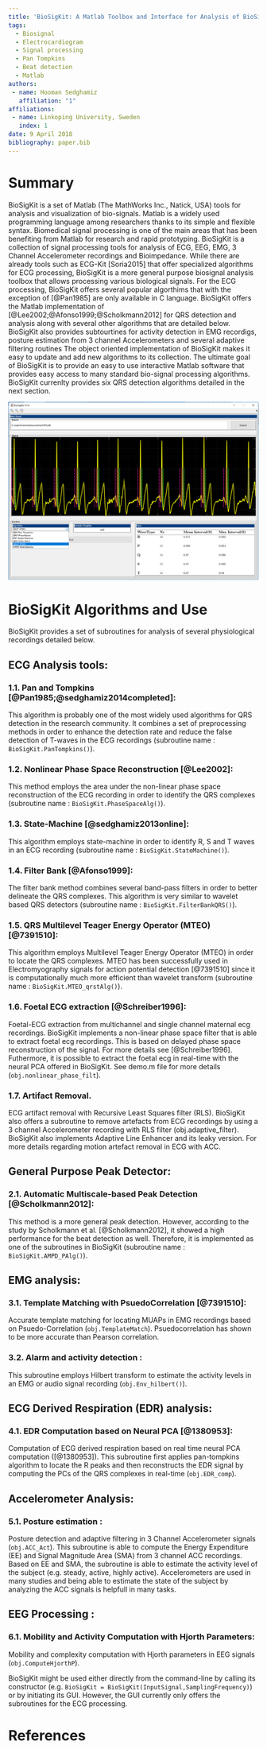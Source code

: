 ```yaml
---
title: 'BioSigKit: A Matlab Toolbox and Interface for Analysis of BioSignals'
tags:
  - Biosignal
  - Electrocardiogram
  - Signal processing
  - Pan Tompkins
  - Beat detection
  - Matlab
authors:
 - name: Hooman Sedghamiz
   affiliation: "1"
affiliations:
 - name: Linkoping University, Sweden
   index: 1
date: 9 April 2018
bibliography: paper.bib
---
```


# Summary
BioSigKit is a set of Matlab (The MathWorks Inc., Natick, USA) tools for analysis and visualization of bio-signals. Matlab is a widely used programming language among researchers thanks to its simple and flexible syntax. Biomedical signal processing is one of the main areas that has been benefiting from Matlab for research and rapid prototyping. BioSigKit is a collection of signal processing tools for analysis of ECG, EEG, EMG, 3 Channel Accelerometer recordings and Bioimpedance. While there are already tools such as ECG-Kit [Soria2015] that offer specialized algorithms for ECG processing, BioSigKit is a more general purpose biosignal analysis toolbox that allows processing various biological signals. For the ECG processing, BioSigKit offers several popular algorthims that with the exception of [@Pan1985] are only available in C language. BioSigKit offers the Matlab implementation of [@Lee2002;@Afonso1999;@Scholkmann2012] for QRS detection and analysis along with several other algorithms that are detailed below. BioSigKit also provides subtourtines for activity detection in EMG recordigs, posture estimation from 3 channel Accelerometers and several adaptive filtering routines The object oriented implementation of BioSigKit makes it easy to update and add new algorithms to its collection. The ultimate goal of BioSigKit is to provide an easy to use interactive Matlab software that provides easy access to many standard bio-signal processing algorithms. BioSigKit currenlty provides six QRS detection algorithms detailed in the next section.

![Graphical User Interface of BioSigKit. The algorithm pop-up menu provides an easy way for the selection of the QRS detection algorithm. The statistics panel automatically computes mean, maximum and minimum detected intervals.](fig1.png)

# BioSigKit Algorithms and Use
BioSigKit provides a set of subroutines for analysis of several physiological recordings detailed below.

## ECG Analysis tools:

### 1.1. Pan and Tompkins [@Pan1985;@sedghamiz2014completed]: 
This algorithm is probably one of the most widely used algorithms for QRS detection in the research community. It combines a set of preprocessing methods in order to enhance the detection rate and reduce the false detection of T-waves in the ECG recordings (subroutine name : ```BioSigKit.PanTompkins()```).

### 1.2. Nonlinear Phase Space Reconstruction [@Lee2002]: 
This method employs the area under the non-linear phase space reconstruction of the ECG recording in order to identify the QRS complexes (subroutine name : ```BioSigKit.PhaseSpaceAlg()```). 

### 1.3. State-Machine [@sedghamiz2013online]: 
This algorithm employs state-machine in order to identify R, S and T waves in an ECG recording (subroutine name : ```BioSigKit.StateMachine()```).

### 1.4. Filter Bank [@Afonso1999]: 
The filter bank method combines several band-pass filters in order to better delineate the QRS complexes. This algorithm is very similar to wavelet based QRS detectors (subroutine name : ```BioSigKit.FilterBankQRS()```).

### 1.5. QRS Multilevel Teager Energy Operator (MTEO) [@7391510]: 
This algorithm employs Multilevel Teager Energy Operator (MTEO) in order to locate the QRS complexes. MTEO has been successfully used in Electromyography signals for action potential detection [@7391510] since it is computationally much more efficient than wavelet transform (subroutine name : ```BioSigKit.MTEO_qrstAlg()```).

### 1.6. Foetal ECG extraction [@Schreiber1996]:
Foetal-ECG extraction from multichannel and single channel maternal ecg recordings. BioSigKit implements a non-linear phase space filter that is able to extract foetal ecg recordings. This is based on delayed phase space reconstruction of the signal. For more details see [@Schreiber1996]. Futhermore, it is possible to extract the foetal ecg in real-time with the neural PCA offered in BioSigKit. See demo.m file for more details (```obj.nonlinear_phase_filt```).

### 1.7. Artifact Removal.
ECG artifact removal with Recursive Least Squares filter (RLS). BioSigKit also offers a subroutine to remove artefacts from ECG recordings by using a 3 channel Accelerometer recording with RLS filter (obj.adaptive_filter). BioSigKit also implements Adaptive Line Enhancer and its leaky version. For more details regarding motion artefact removal in ECG with ACC.


## General Purpose Peak Detector:
### 2.1. Automatic Multiscale-based Peak Detection [@Scholkmann2012]: 
This method is a more general peak detection. However, according to the study by Scholkmann et al. [@Scholkmann2012], it showed a high performance for the beat detection as well. Therefore, it is implemented as one of the subroutines in BioSigKit (subroutine name : ```BioSigKit.AMPD_PAlg()```).

## EMG analysis:
### 3.1. Template Matching with PsuedoCorrelation [@7391510]: 
Accurate template matching for locating MUAPs in EMG recordings based on Psuedo-Correlation (```obj.TemplateMatch```). Psuedocorrelation has shown to be more accurate than Pearson correlation.

### 3.2. Alarm and activity detection :
This subroutine employs Hilbert transform to estimate the activity levels in an EMG or audio signal recording (```obj.Env_hilbert()```).

## ECG Derived Respiration (EDR) analysis:
### 4.1. EDR Computation based on Neural PCA [@1380953]:
Computation of ECG derived respiration based on real time neural PCA computation ([@1380953]). This subroutine first applies pan-tompkins algorithm to locate the R peaks and then reconstructs the EDR signal by computing the PCs of the QRS complexes in real-time (```obj.EDR_comp```).

## Accelerometer Analysis: 
### 5.1. Posture estimation :
Posture detection and adaptive filtering in 3 Channel Accelerometer signals (```obj.ACC_Act```). This subroutine is able to compute the Energy Expenditure (EE) and Signal Magnitude Area (SMA) from 3 channel ACC recordings. Based on EE and SMA, the subroutine is able to estimate the activity level of the subject (e.g. steady, active, highly active). Accelerometers are used in many studies and being able to estimate the state of the subject by analyzing the ACC signals is helpfull in many tasks.

## EEG Processing :
### 6.1. Mobility and Activity Computation with Hjorth Parameters:
Mobility and complexity computation with Hjorth parameters in EEG signals (```obj.ComputeHjorthP```).


BioSigKit might be used either directly  from the command-line by calling its constructor (e.g. ```BioSigKit = BioSigKit(InputSignal,SamplingFrequency)```) or by initiating its GUI. However, the GUI currently only offers the subroutines for the ECG processing.

# References
